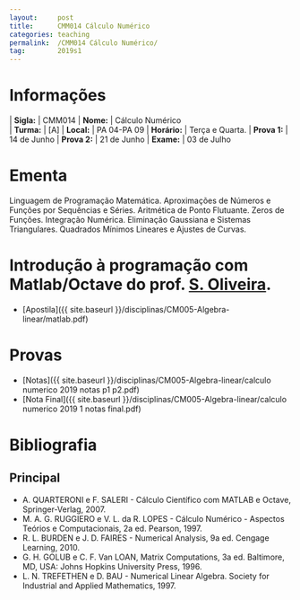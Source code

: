 ```yaml
---
layout:     post
title:      CMM014 Cálculo Numérico
categories: teaching
permalink:  /CMM014 Cálculo Numérico/
tag:        2019s1
---
```


# Informações

  | **Sigla:**   | CMM014
  | **Nome:**    | Cálculo Numérico  
  | **Turma:**   | [A]
  | **Local:**   | PA 04-PA 09
  | **Horário:** | Terça e Quarta. 
  | **Prova 1:** | 14 de Junho
  | **Prova 2:** | 21 de Junho
  | **Exame:**   | 03 de Julho

# Ementa

  Linguagem de Programação Matemática. Aproximações de Números e Funções por Sequências e Séries. Aritmética de Ponto Flutuante. Zeros de Funções. Integração Numérica. Eliminação Gaussiana e Sistemas Triangulares. 
  Quadrados Mínimos Lineares e Ajustes de Curvas.
  
# Introdução à programação com Matlab/Octave do prof. [S. Oliveira](https://docs.ufpr.br/~saulopo/). 
  - [Apostila]({{ site.baseurl }}/disciplinas/CM005-Algebra-linear/matlab.pdf)
  
# Provas

 - [Notas]({{ site.baseurl }}/disciplinas/CM005-Algebra-linear/calculo numerico 2019 notas p1 p2.pdf)
 - [Nota Final]({{ site.baseurl }}/disciplinas/CM005-Algebra-linear/calculo numerico 2019 1 notas final.pdf)
 
# Bibliografia

## Principal 

-  A. QUARTERONI e F. SALERI - Cálculo Científico com MATLAB e Octave, Springer-Verlag, 2007.
-  M. A. G. RUGGIERO e V. L. da R. LOPES - Cálculo Numérico - Aspectos Teórios e Computacionais, 2a ed. Pearson, 1997.
-  R. L. BURDEN e J. D. FAIRES - Numerical Analysis, 9a ed. Cengage Learning, 2010.
-  G. H. GOLUB e C. F. Van LOAN, Matrix Computations, 3a ed. Baltimore, MD, USA: Johns Hopkins University Press, 1996.
-  L. N. TREFETHEN e D. BAU - Numerical Linear Algebra. 
Society for Industrial and Applied Mathematics, 1997.
